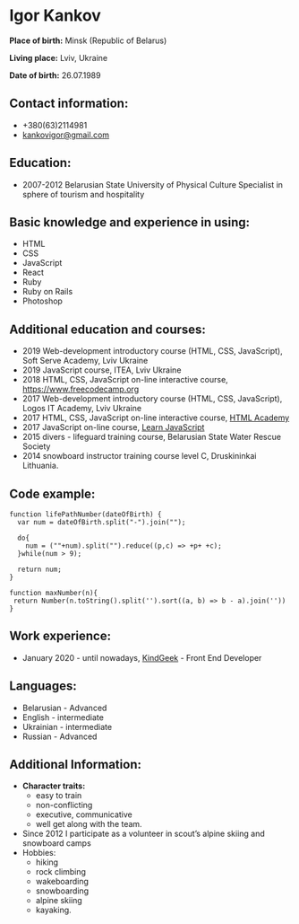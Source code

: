 # Igor Kankov 


**Place of birth:** Minsk (Republic of Belarus) 


**Living place:** Lviv, Ukraine 


**Date of birth:** 26.07.1989 


## Contact information: 
* +380(63)2114981
* kankovigor@gmail.com 


## Education: 
* 2007-2012 Belarusian State University of Physical Culture  Specialist in sphere of tourism and hospitality 


## Basic knowledge and experience in using: 
* HTML 
* CSS 
* JavaScript 
* React 
* Ruby 
* Ruby on Rails 
* Photoshop 


## Additional education and courses: 
* 2019 Web-development introductory course (HTML, CSS, JavaScript), Soft Serve Academy, Lviv Ukraine
* 2019 JavaScript course, ITEA, Lviv Ukraine
* 2018 HTML, CSS, JavaScript on-line interactive course, https://www.freecodecamp.org
* 2017 Web-development introductory course (HTML, CSS, JavaScript), Logos IT Academy, Lviv Ukraine
* 2017 HTML, CSS, JavaScript on-line interactive course, [HTML Academy](http://www.htmlacademy.ru) 
* 2017 JavaScript on-line course, [Learn JavaScript](http://www.learn.javascript.ru) 
* 2015 divers - lifeguard training course, Belarusian State Water Rescue Society 
* 2014 snowboard instructor training course level С, Druskininkai Lithuania. 

## Code example:


```
function lifePathNumber(dateOfBirth) {
  var num = dateOfBirth.split("-").join("");
  
  do{
    num = (""+num).split("").reduce((p,c) => +p+ +c);
  }while(num > 9);
  
  return num;
}
```

```
function maxNumber(n){
 return Number(n.toString().split('').sort((a, b) => b - a).join(''))
}
```


## Work experience: 
* January 2020 - until nowadays, [KindGeek](https://kindgeek.com/) - Front End Developer


## Languages: 
* Belarusian - Advanced 
* English - intermediate 
* Ukrainian - intermediate 
* Russian - Advanced 


## Additional Information: 
* **Character traits:** 
    * easy to train
    * non-conflicting
    * executive, communicative
    * well get along with the team. 
* Since 2012 I participate as a volunteer in scout’s alpine skiing and snowboard camps 
* Hobbies: 
    * hiking
    * rock climbing
    * wakeboarding
    * snowboarding
    * alpine skiing
    * kayaking. 